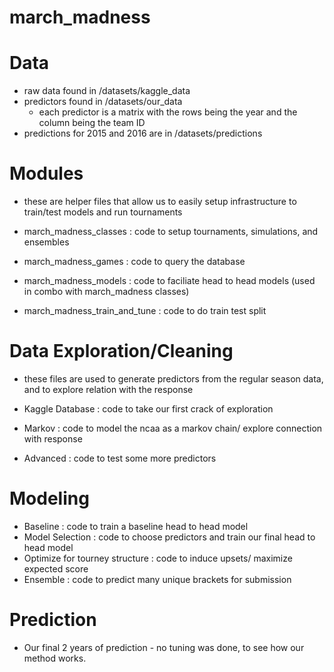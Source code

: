# march_madness

# Data

- raw data found in /datasets/kaggle_data
- predictors found in /datasets/our_data
    - each predictor is a matrix with the rows being the year and the column being the team ID
- predictions for 2015 and 2016 are in /datasets/predictions

# Modules
- these are helper files that allow us to easily setup infrastructure to train/test models and run tournaments

- march_madness_classes        : code to setup tournaments, simulations, and ensembles
- march_madness_games          : code to query the database 
- march_madness_models         : code to faciliate head to head models (used in combo with march_madness classes)
- march_madness_train_and_tune : code to do train test split

# Data Exploration/Cleaning
- these files are used to generate predictors from the regular season data, and to explore relation with the response

- Kaggle Database : code to take our first crack of exploration
- Markov          : code to model the ncaa as a markov chain/ explore connection with response
- Advanced        : code to test some more predictors

# Modeling 
- Baseline : code to train a baseline head to head model
- Model Selection : code to choose predictors and train our final head to head model
- Optimize for tourney structure : code to induce upsets/ maximize expected score
- Ensemble : code to predict many unique brackets for submission

# Prediction
- Our final 2 years of prediction - no tuning was done, to see how our method works.
